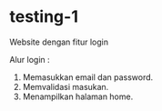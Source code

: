 # testing-1
Website dengan fitur login

Alur login :
1. Memasukkan email dan password.
2. Memvalidasi masukan.
3. Menampilkan halaman home.
